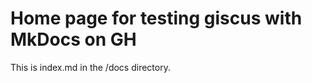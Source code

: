 # Home page for testing giscus with MkDocs on GH

This is index.md in the /docs directory.

<script src="https://giscus.app/client.js"
        data-repo="mirau1/test_giscus_with_mkdocs"
        data-repo-id="R_kgDONxk9Qw"
        data-category="General"
        data-category-id="DIC_kwDONxk9Q84CmdKt"
        data-mapping="pathname"
        data-strict="0"
        data-reactions-enabled="1"
        data-emit-metadata="0"
        data-input-position="top"
        data-theme="preferred_color_scheme"
        data-lang="en"
        crossorigin="anonymous"
        async>
</script>
